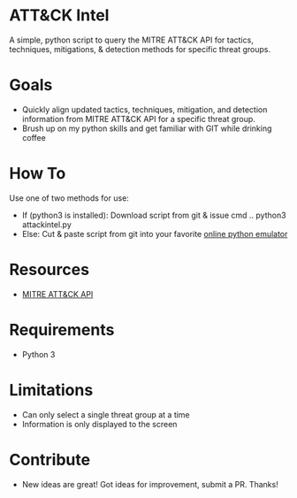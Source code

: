 # ATT&CK Intel
A simple, python script to query the MITRE ATT&amp;CK API for tactics, techniques, mitigations, &amp; detection methods for specific threat groups.

# Goals
- Quickly align updated tactics, techniques, mitigation, and detection information from MITRE ATT&CK API for a specific threat group.
- Brush up on my python skills and get familiar with GIT while drinking coffee

# How To
Use one of two methods for use:
- If (python3 is installed): 
    Download script from git & issue cmd .. python3 attackintel.py
- Else: 
    Cut & paste script from git into your favorite [online python emulator](https://repl.it/languages/python3)

# Resources
- [MITRE ATT&CK API](https://attack.mitre.org/wiki/Using_the_API)

# Requirements
- Python 3

# Limitations
- Can only select a single threat group at a time
- Information is only displayed to the screen

# Contribute
- New ideas are great! Got ideas for improvement, submit a PR. Thanks!
